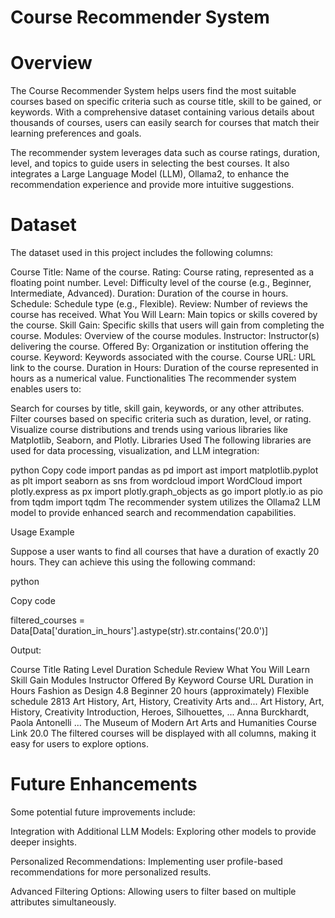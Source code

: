 # **Course Recommender System**

# **Overview**

The Course Recommender System helps users find the most suitable courses based on specific criteria such as course title, skill to be gained, or keywords. With a comprehensive dataset containing various details about thousands of courses, users can easily search for courses that match their learning preferences and goals.

The recommender system leverages data such as course ratings, duration, level, and topics to guide users in selecting the best courses. It also integrates a Large Language Model (LLM), Ollama2, to enhance the recommendation experience and provide more intuitive suggestions.

# **Dataset**

The dataset used in this project includes the following columns:

Course Title: Name of the course.
Rating: Course rating, represented as a floating point number.
Level: Difficulty level of the course (e.g., Beginner, Intermediate, Advanced).
Duration: Duration of the course in hours.
Schedule: Schedule type (e.g., Flexible).
Review: Number of reviews the course has received.
What You Will Learn: Main topics or skills covered by the course.
Skill Gain: Specific skills that users will gain from completing the course.
Modules: Overview of the course modules.
Instructor: Instructor(s) delivering the course.
Offered By: Organization or institution offering the course.
Keyword: Keywords associated with the course.
Course URL: URL link to the course.
Duration in Hours: Duration of the course represented in hours as a numerical value.
Functionalities
The recommender system enables users to:

Search for courses by title, skill gain, keywords, or any other attributes.
Filter courses based on specific criteria such as duration, level, or rating.
Visualize course distributions and trends using various libraries like Matplotlib, Seaborn, and Plotly.
Libraries Used
The following libraries are used for data processing, visualization, and LLM integration:

python
Copy code
import pandas as pd
import ast
import matplotlib.pyplot as plt
import seaborn as sns
from wordcloud import WordCloud
import plotly.express as px
import plotly.graph_objects as go
import plotly.io as pio
from tqdm import tqdm
The recommender system utilizes the Ollama2 LLM model to provide enhanced search and recommendation capabilities.

Usage Example

Suppose a user wants to find all courses that have a duration of exactly 20 hours. They can achieve this using the following command:


python

Copy code

filtered_courses = Data[Data['duration_in_hours'].astype(str).str.contains('20.0')]

Output:

Course Title	Rating	Level	Duration	Schedule	Review	What You Will Learn	Skill Gain	Modules	Instructor	Offered By	Keyword	Course URL	Duration in Hours
Fashion as Design	4.8	Beginner	20 hours (approximately)	Flexible schedule	2813	Art History, Art, History, Creativity Arts and...	Art History, Art, History, Creativity	Introduction, Heroes, Silhouettes, ...	Anna Burckhardt, Paola Antonelli ...	The Museum of Modern Art	Arts and Humanities	Course Link	20.0
The filtered courses will be displayed with all columns, making it easy for users to explore options.

# **Future Enhancements**

Some potential future improvements include:

Integration with Additional LLM Models: Exploring other models to provide deeper insights.

Personalized Recommendations: Implementing user profile-based recommendations for more personalized results.

Advanced Filtering Options: Allowing users to filter based on multiple attributes simultaneously.
